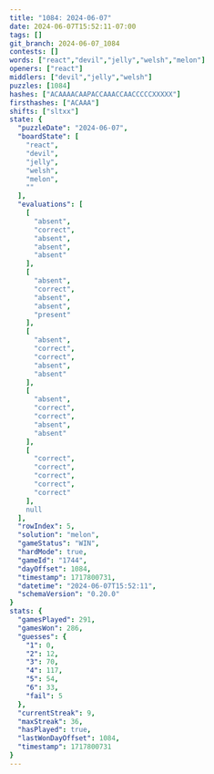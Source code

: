 ```yaml
---
title: "1084: 2024-06-07"
date: 2024-06-07T15:52:11-07:00
tags: []
git_branch: 2024-06-07_1084
contests: []
words: ["react","devil","jelly","welsh","melon"]
openers: ["react"]
middlers: ["devil","jelly","welsh"]
puzzles: [1084]
hashes: ["ACAAAACAAPACCAAACCAACCCCCXXXXX"]
firsthashes: ["ACAAA"]
shifts: ["sltxx"]
state: {
  "puzzleDate": "2024-06-07",
  "boardState": [
    "react",
    "devil",
    "jelly",
    "welsh",
    "melon",
    ""
  ],
  "evaluations": [
    [
      "absent",
      "correct",
      "absent",
      "absent",
      "absent"
    ],
    [
      "absent",
      "correct",
      "absent",
      "absent",
      "present"
    ],
    [
      "absent",
      "correct",
      "correct",
      "absent",
      "absent"
    ],
    [
      "absent",
      "correct",
      "correct",
      "absent",
      "absent"
    ],
    [
      "correct",
      "correct",
      "correct",
      "correct",
      "correct"
    ],
    null
  ],
  "rowIndex": 5,
  "solution": "melon",
  "gameStatus": "WIN",
  "hardMode": true,
  "gameId": "1744",
  "dayOffset": 1084,
  "timestamp": 1717800731,
  "datetime": "2024-06-07T15:52:11",
  "schemaVersion": "0.20.0"
}
stats: {
  "gamesPlayed": 291,
  "gamesWon": 286,
  "guesses": {
    "1": 0,
    "2": 12,
    "3": 70,
    "4": 117,
    "5": 54,
    "6": 33,
    "fail": 5
  },
  "currentStreak": 9,
  "maxStreak": 36,
  "hasPlayed": true,
  "lastWonDayOffset": 1084,
  "timestamp": 1717800731
}
---
```

<!-- more -->
